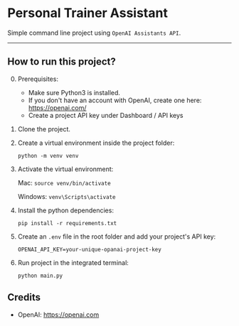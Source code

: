 # Personal Trainer Assistant

Simple command line project using `OpenAI Assistants API`.


---

## How to run this project?

0. Prerequisites:

   - Make sure Python3 is installed.
   - If you don't have an account with OpenAI, create one here: https://openai.com/
   - Create a project API key under Dashboard / API keys

1. Clone the project.

2. Create a virtual environment inside the project folder:

   `python -m venv venv`

3. Activate the virtual environment:

   Mac: `source venv/bin/activate`

   Windows: `venv\Scripts\activate`

4. Install the python dependencies:

   `pip install -r requirements.txt`


5. Create an `.env` file in the root folder and add your project's API key:

   ```
   OPENAI_API_KEY=your-unique-opanai-project-key

   ```

6. Run project in the integrated terminal:

   `python main.py`




## Credits


- OpenAI: https://openai.com
